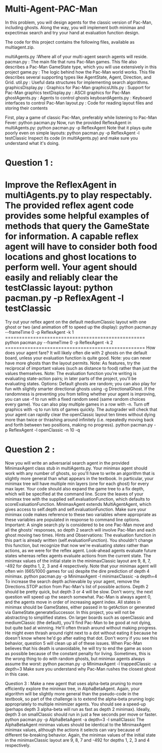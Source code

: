 Multi-Agent-PAC-Man
===================
In this problem, you will design agents for the classic version of Pac-Man, including ghosts. Along the way, you will implement
both minimax and expectimax search and try your hand at evaluation function design.

The code for this project contains the following files, available as multiagent.zip.

multiAgents.py :Where all of your multi-agent search agents will reside.
pacman.py : The main file that runs Pac-Man games. This file also describes a Pac-Man GameState type, which you will use extensively in this project
game.py : The logic behind how the Pac-Man world works. This file describes several supporting types like AgentState, Agent, Direction, and Grid.
util.py : Useful data structures for implementing search algorithms.
graphicsDisplay.py : Graphics for Pac-Man
graphicsUtils.py : Support for Pac-Man graphics
textDisplay.py : ASCII graphics for Pac-Man
ghostAgents.py : Agents to control ghosts
keyboardAgents.py : Keyboard interfaces to control Pac-Man
layout.py : Code for reading layout files and storing their contents

First, play a game of classic Pac-Man, preferably while listening to Pac-Man Fever:
        python pacman.py
Now, run the provided ReflexAgent in multiAgents.py:
        python pacman.py -p ReflexAgent
Note that it plays quite poorly even on simple layouts:
        python pacman.py -p ReflexAgent -l testClassic
Inspect its code (in multiAgents.py) and make sure you understand what it's doing.

Question 1 : 
===========
Improve the ReflexAgent in multiAgents.py to play respectably. The provided reflex agent code provides
some helpful examples of methods that query the GameState for information. A capable reflex agent will have to consider both
food locations and ghost locations to perform well. Your agent should easily and reliably clear the testClassic layout:
python pacman.py -p ReflexAgent -l testClassic
==============================================
Try out your reflex agent on the default mediumClassic layout with one ghost or two (and animation off to speed up the display):
        python pacman.py --frameTime 0 -p ReflexAgent -k 1
        ==================================================
        python pacman.py --frameTime 0 -p ReflexAgent -k 2
        ==================================================
How does your agent fare? It will likely often die with 2 ghosts on the default board, unless your evaluation function is quite good.
Note: you can never have more ghosts than the layout permits.
Note: As features, try the reciprocal of important values (such as distance to food) rather than just the values themselves.
Note: The evaluation function you're writing is evaluating state-action pairs; in later parts of the project, you'll be evaluating
states.
Options: Default ghosts are random; you can also play for fun with slightly smarter directional ghosts using -g DirectionalGhost. If
the randomness is preventing you from telling whether your agent is improving, you can use -f to run with a fixed random seed
(same random choices every game). You can also play multiple games in a row with -n. Turn off graphics with -q to run lots of
games quickly.
The autograder will check that your agent can rapidly clear the openClassic layout ten times without dying more than twice or
thrashing around infinitely (i.e. repeatedly moving back and forth between two positions, making no progress).
        python pacman.py -p ReflexAgent -l openClassic -n 10 -q

Question 2 :
===========
Now you will write an adversarial search agent in the provided MinimaxAgent class stub in
multiAgents.py. Your minimax agent should work with any number of ghosts, so you'll have to write an algorithm that is slightly
more general than what appears in the textbook. In particular, your minimax tree will have multiple min layers (one for each ghost)
for every max layer.
Your code should also expand the game tree to a fix depth, which will be specified at the command line. Score the leaves of your
minimax tree with the supplied self.evaluationFunction, which defaults to scoreEvaluationFunction. MinimaxAgent extends
MultiAgentAgent, which gives access to self.depth and self.evaluationFunction. Make sure your minimax code makes reference
to these two variables where appropriate as these variables are populated in response to command line options.
Important: A single search ply is considered to be one Pac-Man move and all the ghosts' responses, so depth 2 search will
involve Pac-Man and each ghost moving two times.
Hints and Observations:
The evaluation function in this part is already written (self.evaluationFunction). You shouldn't change this function, but
recognize that now we're evaluating *states* rather than actions, as we were for the reflex agent. Look-ahead agents
evaluate future states whereas reflex agents evaluate actions from the current state.
The minimax values of the initial state in the minimaxClassic layout are 9, 8, 7, -492 for depths 1, 2, 3 and 4 respectively.
Note that your minimax agent will often win (665/1000 games for us) despite the dire prediction of depth 4 minimax.
          python pacman.py -p MinimaxAgent -l minimaxClassic -a depth=4
To increase the search depth achievable by your agent, remove the Directions.STOP action from Pac-Man's list of possible
actions. Depth 2 should be pretty quick, but depth 3 or 4 will be slow. Don't worry, the next question will speed up the search
somewhat.
Pac-Man is always agent 0, and the agents move in order of increasing agent index.
All states in minimax should be GameStates, either passed in to getAction or generated via GameState.generateSuccessor.
In this project, you will not be abstracting to simplified states.
On larger boards such as openClassic and mediumClassic (the default), you'll find Pac-Man to be good at not dying, but
quite bad at winning. He'll often thrash around without making progress. He might even thrash around right next to a dot
without eating it because he doesn't know where he'd go after eating that dot. Don't worry if you see this behavior, question 5
will clean up all of these issues.
When Pac-Man believes that his death is unavoidable, he will try to end the game as soon as possible because of the
constant penalty for living. Sometimes, this is the wrong thing to do with random ghosts, but minimax agents always
assume the worst:
            python pacman.py -p MinimaxAgent -l trappedClassic -a depth=3
Make sure you understand why Pac-Man rushes the closest ghost in this case.


Question 3 : Make a new agent that uses alpha-beta pruning to more efficiently explore the minimax tree, in
AlphaBetaAgent. Again, your algorithm will be slightly more general than the pseudo-code in the textbook, so part of the
challenge is to extend the alpha-beta pruning logic appropriately to multiple minimizer agents.
You should see a speed-up (perhaps depth 3 alpha-beta will run as fast as depth 2 minimax). Ideally, depth 3 on smallClassic
should run in just a few seconds per move or faster.
            python pacman.py -p AlphaBetaAgent -a depth=3 -l smallClassic
The AlphaBetaAgent minimax values should be identical to the MinimaxAgent minimax values, although the actions it selects
can vary because of different tie-breaking behavior. Again, the minimax values of the initial state in the minimaxClassic layout
are 9, 8, 7 and -492 for depths 1, 2, 3 and 4 respectively.
